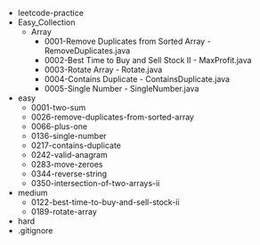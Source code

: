 - leetcode-practice
- Easy_Collection
    - Array
        - 0001-Remove Duplicates from Sorted Array  - RemoveDuplicates.java
        - 0002-Best Time to Buy and Sell Stock II   - MaxProfit.java
        - 0003-Rotate Array                         - Rotate.java
        - 0004-Contains Duplicate                   - ContainsDuplicate.java
        - 0005-Single Number                        - SingleNumber.java
- easy
  - 0001-two-sum
  - 0026-remove-duplicates-from-sorted-array
  - 0066-plus-one
  - 0136-single-number
  - 0217-contains-duplicate
  - 0242-valid-anagram
  - 0283-move-zeroes
  - 0344-reverse-string
  - 0350-intersection-of-two-arrays-ii
- medium
    - 0122-best-time-to-buy-and-sell-stock-ii
    - 0189-rotate-array
- hard
- .gitignore
